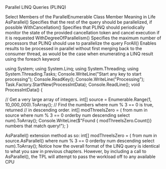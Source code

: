 Parallel LINQ Queries (PLINQ)

Select Members of the ParallelEnumerable Class
Member Meaning in Life
AsParallel() Specifies that the rest of the query should be parallelized, if possible
WithCancellation() Specifies that PLINQ should periodically monitor the state of the provided
cancellation token and cancel execution if it is requested
WithDegreeOfParallelism() Specifies the maximum number of processors that PLINQ should use to
parallelize the query
ForAll() Enables results to be processed in parallel without first merging back to the
consumer thread, as would be the case when enumerating a LINQ result
using the foreach keyword

using System;
using System.Linq;
using System.Threading;
using System.Threading.Tasks;
Console.WriteLine("Start any key to start processing");
Console.ReadKey();
Console.WriteLine("Processing");
Task.Factory.StartNew(ProcessIntData);
Console.ReadLine();
void ProcessIntData()
{

// Get a very large array of integers.
int[] source = Enumerable.Range(1, 10_000_000).ToArray();
// Find the numbers where num % 3 == 0 is true, returned
// in descending order.
int[] modThreeIsZero = (
from num in source
where num % 3 == 0
orderby num descending
select num).ToArray();
Console.WriteLine($"Found { modThreeIsZero.Count()} numbers that match query!");
}



AsParallel() extension method as so:
int[] modThreeIsZero = (
from num in source.AsParallel()
where num % 3 == 0
orderby num descending select num).ToArray();
Notice how the overall format of the LINQ query is identical to what you saw in previous chapters. However,
by including a call to AsParallel(), the TPL will attempt to pass the workload off to any available CPU


